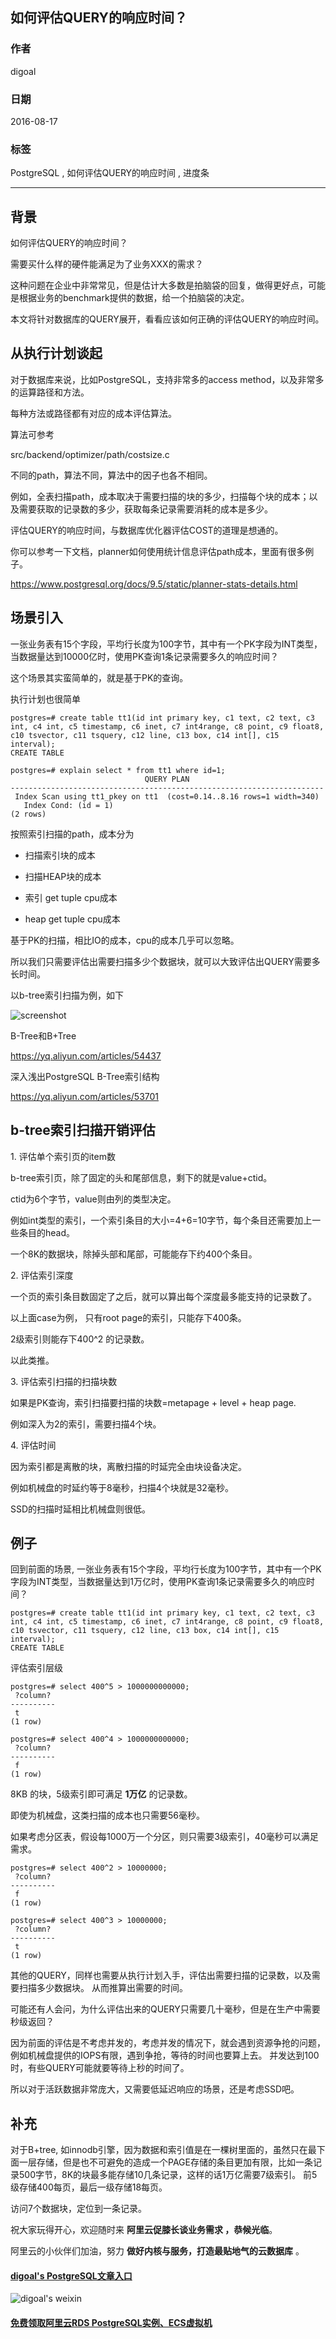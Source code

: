 ## 如何评估QUERY的响应时间？       
                                                                                                                
### 作者                                                                                                               
digoal                                                                                                                
                                                                                                                
### 日期                                                                                                              
2016-08-17                       
                                                                                                                
### 标签                                                                                                              
PostgreSQL , 如何评估QUERY的响应时间 , 进度条                                                
                                                  
----                                                                                                              
                                                      
## 背景          
如何评估QUERY的响应时间？    
    
需要买什么样的硬件能满足为了业务XXX的需求？    
    
这种问题在企业中非常常见，但是估计大多数是拍脑袋的回复，做得更好点，可能是根据业务的benchmark提供的数据，给一个拍脑袋的决定。    
    
本文将针对数据库的QUERY展开，看看应该如何正确的评估QUERY的响应时间。    
    
## 从执行计划谈起  
对于数据库来说，比如PostgreSQL，支持非常多的access method，以及非常多的运算路径和方法。    
    
每种方法或路径都有对应的成本评估算法。    
    
算法可参考    
  
src/backend/optimizer/path/costsize.c    
    
不同的path，算法不同，算法中的因子也各不相同。    
    
例如，全表扫描path，成本取决于需要扫描的块的多少，扫描每个块的成本；以及需要获取的记录数的多少，获取每条记录需要消耗的成本是多少。    
    
评估QUERY的响应时间，与数据库优化器评估COST的道理是想通的。    
    
你可以参考一下文档，planner如何使用统计信息评估path成本，里面有很多例子。     
  
https://www.postgresql.org/docs/9.5/static/planner-stats-details.html    
    
## 场景引入  
一张业务表有15个字段，平均行长度为100字节，其中有一个PK字段为INT类型，当数据量达到10000亿时，使用PK查询1条记录需要多久的响应时间？    
    
这个场景其实蛮简单的，就是基于PK的查询。    
    
执行计划也很简单    
  
```  
postgres=# create table tt1(id int primary key, c1 text, c2 text, c3 int, c4 int, c5 timestamp, c6 inet, c7 int4range, c8 point, c9 float8, c10 tsvector, c11 tsquery, c12 line, c13 box, c14 int[], c15 interval);   
CREATE TABLE  
  
postgres=# explain select * from tt1 where id=1;  
                              QUERY PLAN                                
----------------------------------------------------------------------  
 Index Scan using tt1_pkey on tt1  (cost=0.14..8.16 rows=1 width=340)  
   Index Cond: (id = 1)  
(2 rows)  
```  
    
按照索引扫描的path，成本分为  
  
* 扫描索引块的成本  
  
* 扫描HEAP块的成本  
  
* 索引 get tuple cpu成本  
  
* heap get tuple cpu成本  
    
基于PK的扫描，相比IO的成本，cpu的成本几乎可以忽略。    
    
所以我们只需要评估出需要扫描多少个数据块，就可以大致评估出QUERY需要多长时间。    
    
以b-tree索引扫描为例，如下    
  
![screenshot](20160817_02_pic_001.png)  
      
B-Tree和B+Tree      
  
https://yq.aliyun.com/articles/54437      
    
深入浅出PostgreSQL B-Tree索引结构      
  
https://yq.aliyun.com/articles/53701        
      
## b-tree索引扫描开销评估  
1\. 评估单个索引页的item数  
  
  b-tree索引页，除了固定的头和尾部信息，剩下的就是value+ctid。     
    
  ctid为6个字节，value则由列的类型决定。      
  
  例如int类型的索引，一个索引条目的大小=4+6=10字节，每个条目还需要加上一些条目的head。      
  
  一个8K的数据块，除掉头部和尾部，可能能存下约400个条目。    
    
2\. 评估索引深度    
  
  一个页的索引条目数固定了之后，就可以算出每个深度最多能支持的记录数了。    
  
  以上面case为例，  只有root page的索引，只能存下400条。    
  
  2级索引则能存下400^2 的记录数。    
  
  以此类推。    
    
3\. 评估索引扫描的扫描块数    
  
  如果是PK查询，索引扫描要扫描的块数=metapage + level + heap page.    
  
  例如深入为2的索引，需要扫描4个块。    
    
4\. 评估时间  
  
  因为索引都是离散的块，离散扫描的时延完全由块设备决定。    
  
  例如机械盘的时延约等于8毫秒，扫描4个块就是32毫秒。    
  
  SSD的扫描时延相比机械盘则很低。    
    
## 例子  
回到前面的场景, 一张业务表有15个字段，平均行长度为100字节，其中有一个PK字段为INT类型，当数据量达到1万亿时，使用PK查询1条记录需要多久的响应时间？      
      
```  
postgres=# create table tt1(id int primary key, c1 text, c2 text, c3 int, c4 int, c5 timestamp, c6 inet, c7 int4range, c8 point, c9 float8, c10 tsvector, c11 tsquery, c12 line, c13 box, c14 int[], c15 interval);   
CREATE TABLE  
```  
    
评估索引层级    
  
```  
postgres=# select 400^5 > 1000000000000;  
 ?column?   
----------  
 t  
(1 row)  
    
postgres=# select 400^4 > 1000000000000;  
 ?column?   
----------  
 f  
(1 row)  
```  
    
8KB 的块，5级索引即可满足 **1万亿** 的记录数。    
  
即使为机械盘，这类扫描的成本也只需要56毫秒。    
    
如果考虑分区表，假设每1000万一个分区，则只需要3级索引，40毫秒可以满足需求。    
  
```  
postgres=# select 400^2 > 10000000;  
 ?column?   
----------  
 f  
(1 row)  
  
postgres=# select 400^3 > 10000000;  
 ?column?   
----------  
 t  
(1 row)  
```  
    
其他的QUERY，同样也需要从执行计划入手，评估出需要扫描的记录数，以及需要扫描多少数据块。  从而推算出需要的时间。    
      
可能还有人会问，为什么评估出来的QUERY只需要几十毫秒，但是在生产中需要秒级返回？    
    
因为前面的评估是不考虑并发的，考虑并发的情况下，就会遇到资源争抢的问题，例如机械盘提供的IOPS有限，遇到争抢，等待的时间也要算上去。  并发达到100时，有些QUERY可能就要等待上秒的时间了。    
    
所以对于活跃数据非常庞大，又需要低延迟响应的场景，还是考虑SSD吧。    
    
## 补充  
对于B+tree, 如innodb引擎，因为数据和索引值是在一棵树里面的，虽然只在最下面一层存储，但是也不可避免的造成一个PAGE存储的条目更加有限，比如一条记录500字节，8K的块最多能存储10几条记录，这样的话1万亿需要7级索引。  前5级存储400每页，最后一级存储18每页。   
  
访问7个数据块，定位到一条记录。    
    
祝大家玩得开心，欢迎随时来 **阿里云促膝长谈业务需求 ，恭候光临**。    
    
阿里云的小伙伴们加油，努力 **做好内核与服务，打造最贴地气的云数据库** 。    
      
                         
                                                
                                                        
                    
  
  
  
  
  
  
  
  
  
  
  
  
  
  
  
#### [digoal's PostgreSQL文章入口](https://github.com/digoal/blog/blob/master/README.md "22709685feb7cab07d30f30387f0a9ae")
  
  
![digoal's weixin](../pic/digoal_weixin.jpg "f7ad92eeba24523fd47a6e1a0e691b59")
  
  
  
  
  
  
  
  
#### [免费领取阿里云RDS PostgreSQL实例、ECS虚拟机](https://www.aliyun.com/database/postgresqlactivity "57258f76c37864c6e6d23383d05714ea")
  
